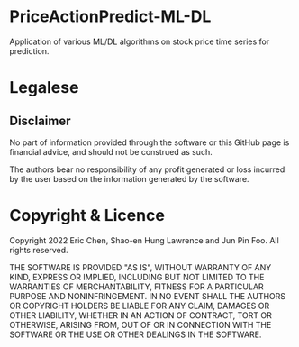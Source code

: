 # PriceActionPredict-ML-DL
Application of various ML/DL algorithms on stock price time series for prediction.

# Legalese
## Disclaimer
No part of information provided through the software or this GitHub page is financial advice, and should not be construed as such.

The authors bear no responsibility of any profit generated or loss incurred by the user based on the information generated by the software.

# Copyright & Licence
Copyright 2022 Eric Chen, Shao-en Hung Lawrence and Jun Pin Foo. All rights reserved.

THE SOFTWARE IS PROVIDED "AS IS", WITHOUT WARRANTY OF ANY KIND, EXPRESS OR IMPLIED, INCLUDING BUT NOT LIMITED TO THE WARRANTIES OF MERCHANTABILITY, FITNESS FOR A PARTICULAR PURPOSE AND NONINFRINGEMENT. IN NO EVENT SHALL THE AUTHORS OR COPYRIGHT HOLDERS BE LIABLE FOR ANY CLAIM, DAMAGES OR OTHER LIABILITY, WHETHER IN AN ACTION OF CONTRACT, TORT OR OTHERWISE, ARISING FROM, OUT OF OR IN CONNECTION WITH THE SOFTWARE OR THE USE OR OTHER DEALINGS IN THE SOFTWARE.
